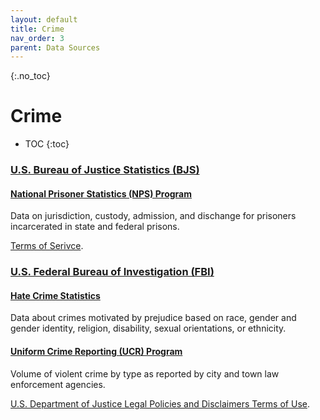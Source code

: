 ```yaml
---
layout: default
title: Crime
nav_order: 3
parent: Data Sources
---
```


{:.no_toc}
# Crime

* TOC
{:toc}

### [U.S. Bureau of Justice Statistics (BJS)](https://bjs.ojp.gov/)

#### [National Prisoner Statistics (NPS) Program](https://bjs.ojp.gov/data-collection/national-prisoner-statistics-nps-program)
Data on jurisdiction, custody, admission, and dischange for prisoners incarcerated in state and federal prisons.

[Terms of Serivce](https://www.bjs.gov/developer/ncvs/termsofservice.cfm).


### [U.S. Federal Bureau of Investigation (FBI)](https://www.fbi.gov/)

#### [Hate Crime Statistics](https://www.fbi.gov/services/cjis/ucr/hate-crime)
Data about crimes motivated by prejudice based on race, gender and gender identity, religion, disability, sexual orientations, or ethnicity.


#### [Uniform Crime Reporting (UCR) Program](https://www.fbi.gov/services/cjis/ucr)
Volume of violent crime by type as reported by city and town law enforcement agencies.

[U.S. Department of Justice Legal Policies and Disclaimers Terms of Use](https://www.justice.gov/legalpolicies).

